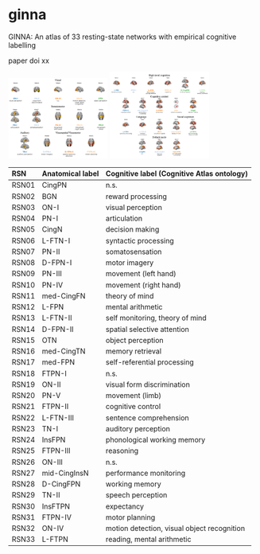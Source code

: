# ginna
GINNA: An atlas of 33 resting-state networks with empirical cognitive labelling

paper doi xx


<img src="images/rsn_lowlevel.png" alt="Example Image" width="200"/>



<img src="images/rsn_highlevel.png" alt="Example Image" width="200"/>

| RSN   | Anatomical label   | Cognitive label (Cognitive Atlas ontology)   |
|:------|:-------------------|:---------------------------------------------|
| RSN01 | CingPN             | n.s.                                         |
| RSN02 | BGN                | reward processing                            |
| RSN03 | ON-I               | visual perception                            |
| RSN04 | PN-I               | articulation                                 |
| RSN05 | CingN              | decision making                              |
| RSN06 | L-FTN-I            | syntactic processing                         |
| RSN07 | PN-II              | somatosensation                              |
| RSN08 | D-FPN-I            | motor imagery                                |
| RSN09 | PN-III             | movement (left hand)                         |
| RSN10 | PN-IV              | movement (right hand)                        |
| RSN11 | med-CingFN         | theory of mind                               |
| RSN12 | L-FPN              | mental arithmetic                            |
| RSN13 | L-FTN-II           | self monitoring, theory of mind              |
| RSN14 | D-FPN-II           | spatial selective attention                  |
| RSN15 | OTN                | object perception                            |
| RSN16 | med-CingTN         | memory retrieval                             |
| RSN17 | med-FPN            | self-referential processing                  |
| RSN18 | FTPN-I             | n.s.                                         |
| RSN19 | ON-II              | visual form discrimination                   |
| RSN20 | PN-V               | movement (limb)                              |
| RSN21 | FTPN-II            | cognitive control                            |
| RSN22 | L-FTN-III          | sentence comprehension                       |
| RSN23 | TN-I               | auditory perception                          |
| RSN24 | InsFPN             | phonological working memory                  |
| RSN25 | FTPN-III           | reasoning                                    |
| RSN26 | ON-III             | n.s.                                         |
| RSN27 | mid-CingInsN       | performance monitoring                       |
| RSN28 | D-CingFPN          | working memory                               |
| RSN29 | TN-II              | speech perception                            |
| RSN30 | InsFTPN            | expectancy                                   |
| RSN31 | FTPN-IV            | motor planning                               |
| RSN32 | ON-IV              | motion detection, visual object recognition  |
| RSN33 | L-FTPN             | reading, mental arithmetic                   |


